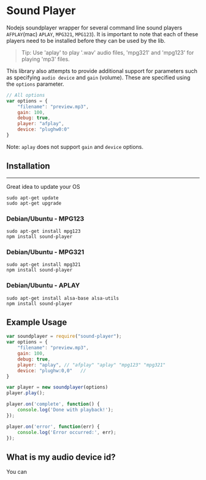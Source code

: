 Sound Player
===========

Nodejs soundplayer wrapper for several command line sound players `AFPLAY`(mac) `APLAY`, `MPG321`, `MPG123`). It is important to note that each of these players need to be installed before they can be used by the lib.
> Tip: Use 'aplay' to play '.wav' audio files, 'mpg321' and 'mpg123' for playing 'mp3' files.

This library also attempts to provide additional support for parameters such as specifying `audio device` and `gain` (volume). These are specified using the `options` parameter.

```javascript
// All options
var options = {
    "filename": "preview.mp3",
    gain: 100,
    debug: true,
    player: "afplay",
    device: "plughw0:0"
}
```

Note: `aplay` does not support `gain` and `device` options.

## Installation
-----------

Great idea to update your OS

```
sudo apt-get update
sudo apt-get upgrade
```

### Debian/Ubuntu - MPG123 ###
````
sudo apt-get install mpg123
npm install sound-player
````

### Debian/Ubuntu - MPG321 ###
````
sudo apt-get install mpg321
npm install sound-player
````

### Debian/Ubuntu - APLAY ###
````
sudo apt-get install alsa-base alsa-utils
npm install sound-player
````

Example Usage
------------

````javascript
var soundplayer = require("sound-player");
var options = {
    "filename": "preview.mp3",
    gain: 100,
    debug: true,
    player: "aplay", // "afplay" "aplay" "mpg123" "mpg321"
    device: "plughw:0,0"   //
}

var player = new soundplayer(options)
player.play();

player.on('complete', function() {
    console.log('Done with playback!');
});

player.on('error', function(err) {
    console.log('Error occurred:', err);
});

````

What is my audio device id?
------------
You can
